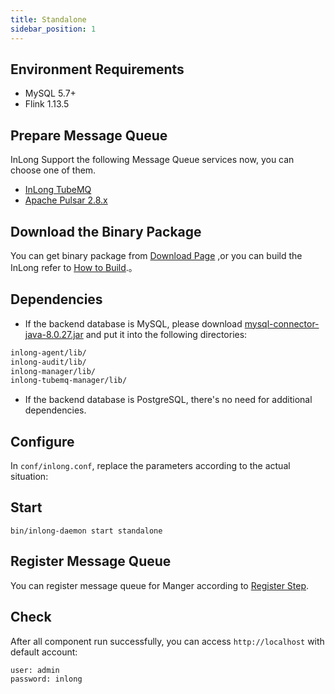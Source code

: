 ```yaml
---
title: Standalone
sidebar_position: 1
---
```

## Environment Requirements
- MySQL 5.7+
- Flink 1.13.5

## Prepare Message Queue
InLong Support the following Message Queue services now, you can choose one of them.
- [InLong TubeMQ](modules/tubemq/quick_start.md)
- [Apache Pulsar 2.8.x](https://pulsar.apache.org/docs/en/2.8.1/standalone/)

## Download the Binary Package
You can get binary package from [Download Page](https://inlong.apache.org/download/main/) ,or you can build the InLong refer to [How to Build](quick_start/how_to_build.md).。

## Dependencies
- If the backend database is MySQL, please download [mysql-connector-java-8.0.27.jar](https://repo1.maven.org/maven2/mysql/mysql-connector-java/8.0.27/mysql-connector-java-8.0.27.jar) and put it into the following directories:
```bash
inlong-agent/lib/
inlong-audit/lib/
inlong-manager/lib/
inlong-tubemq-manager/lib/
```
- If the backend database is PostgreSQL, there's no need for additional dependencies.

## Configure 
In `conf/inlong.conf`, replace the parameters according to the actual situation:

## Start
```shell
bin/inlong-daemon start standalone
```

## Register Message Queue
You can register message queue for Manger according to [Register Step](https://inlong.apache.org/docs/next/modules/manager/quick_start#register-message-queue).

## Check
After all component run successfully, you can access `http://localhost` with default account:
```shell
user: admin
password: inlong
```